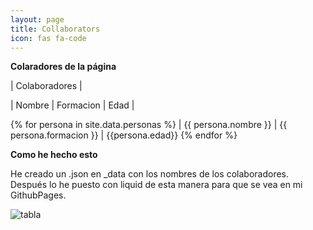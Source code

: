 ```yaml
---
layout: page
title: Collaborators
icon: fas fa-code	
---
```


**Colaradores de la página** 


|  Colaboradores |

| Nombre | Formacion | Edad |

{% for persona in site.data.personas %}
  | {{ persona.nombre }} | {{ persona.formacion }} | {{persona.edad}}
{% endfor %}


 **Como he hecho esto** 

 He creado un .json en _data con los nombres de los colaboradores.
 Después lo he puesto con liquid de esta manera para que se vea en mi GithubPages.

![tabla](https://images2.imgbox.com/c6/82/O42Co1qT_o.jpg)